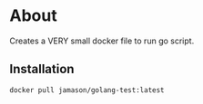 # About

Creates a VERY small docker file to run go script.

## Installation

```bash
docker pull jamason/golang-test:latest
```

